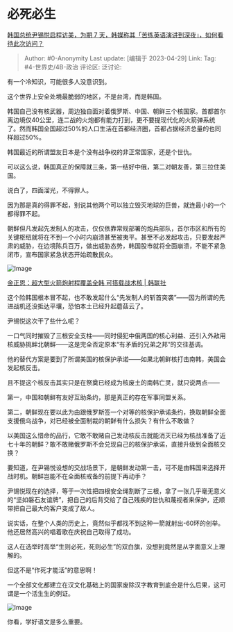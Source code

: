 # 必死必生
[韩国总统尹锡悦启程访美，为期 7 天，韩媒称其「苦练英语演讲到深夜」，如何看待此次访问？](https://www.zhihu.com/question/597450441/answer/3004130506)

> Author: #0-Anonymity
> Last update: [编辑于 2023-04-29]
> Link:
> Tag: #4-世界史/4B-政治
> 评论区:
> 泛讨论:

有一个冷知识，可能很多人没意识到。

这个世界上安全处境最脆弱的地区，不是台湾，而是韩国。

韩国自己没有核武器，周边独自面对着俄罗斯、中国、朝鲜三个核国家。首都首尔离边境仅40公里，连二战的火炮都有能力打到，更不要提现代化的火箭弹系统了。然而韩国全国超过50%的人口生活在首都经济圈，首都占据经济总量的也同样超过50%。

韩国最近的所谓盟友日本是个没有战争权的非正常国家，还是个世仇。

可以这么说，韩国真正的保障就三条，第一结好中俄，第二对朝友善，第三拉住美国。

说白了，四面溜光，不得罪人。

因为那是真的得罪不起，别说其他两个可以独立毁灭地球的巨兽，就连最小的一个都得罪不起。

朝鲜但凡发起先发制人的攻击，仅仅依靠常规部署的炮兵部队，首尔市区和所有的关键枢纽就将在不到一个小时内崩溃甚至被夷平。甚至不必发起攻击，只要发起严肃的威胁，在边境陈兵百万，做出威胁态势，韩国股市就将全面崩溃，不能不紧急闭市，宣布国家紧急状态开始疏散民众。

![Image](https://pic1.zhimg.com/50/v2-2ed51975e4114e7b6486c8ebd64e238f_720w.jpg?source=1940ef5c)

[金正恩：超大型火箭炮射程覆盖全韩 可搭载战术核 | 韩联社](https://link.zhihu.com/?target=https%3A//m-cn.yna.co.kr/view/ACK20230101000500881)

这个险韩国根本冒不起，也不敢发起什么“先发制人的斩首突袭”——因为所谓的先进战机还没抵达平壤，恐怕本土已经升起蘑菇云了。

尹锡悦这次干了些什么呢？

一口气同时摧毁了三根安全支柱——同时侵犯中俄两国的核心利益、还引入外敌用核威胁挑衅北朝鲜——这是完全否定原本“有矛盾的兄弟之邦”的交往基调。

他的替代方案是要到了所谓美国的核保护承诺——如果北朝鲜核打击南韩，美国会发起核反击。

且不提这个核反击其实只是在祭奠已经成为核废土的南韩亡灵，就只说两点——

第一，中国和朝鲜有友好互助条约，那是真正的存在军事同盟关系。

第二，朝鲜现在要以此为由跟俄罗斯签一个对等的核保护承诺条约，换取朝鲜全面支援俄乌战争，对已经被全面制裁的朝鲜有什么损失？有什么不敢做？

以美国这么惜命的品行，它敢不敢赌自己发动核反击就能消灭已经为核战准备了近七十年的朝鲜？敢不敢赌俄罗斯不会兑现自己的核保护承诺，直接升级到全面核交换？

要知道，在尹锡悦设想的交战场景下，是朝鲜发动第一击，可不是由韩国来选择开战时机。朝鲜岂能不在全面核戒备的前提下再动手？

尹锡悦现在的选择，等于一次性把四根安全绳割断了三根，拿了一张几乎毫无意义的“坚如磐石友谊牌”，把自己的后背交给了自己残疾的世仇和蔑视者来保护，还顺带把自己最大的客户变成了敌人。

说实话，在整个人类的历史上，竟然似乎都找不到这种一箭就射出-60环的创举。他还居然高兴的唱着歌在庆祝自己取得了成功。

这人在选举时高举“生则必死，死则必生”的双白旗，没想到竟然是从字面意义上理解的。

但这不是“作死才能活”的意思啊！

一个全部文化都建立在汉文化基础上的国家废除汉字教育到底会是什么后果，这可谓是一个活生生的例证。

![Image](https://picx.zhimg.com/50/v2-9e1ccb4bfb9c42b4cc8417ba637434f0_720w.jpg?source=1940ef5c)

你看，学好语文是多么重要。
